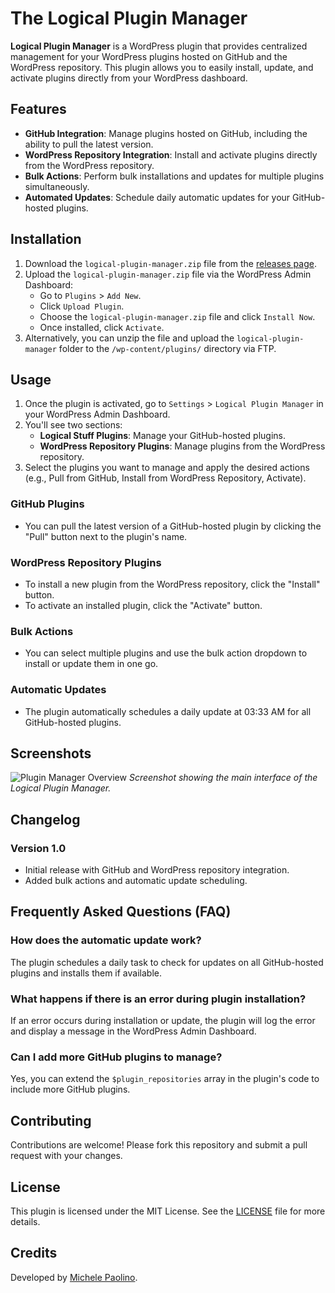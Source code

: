 # The Logical Plugin Manager

**Logical Plugin Manager** is a WordPress plugin that provides centralized management for your WordPress plugins hosted on GitHub and the WordPress repository. This plugin allows you to easily install, update, and activate plugins directly from your WordPress dashboard.

## Features

- **GitHub Integration**: Manage plugins hosted on GitHub, including the ability to pull the latest version.
- **WordPress Repository Integration**: Install and activate plugins directly from the WordPress repository.
- **Bulk Actions**: Perform bulk installations and updates for multiple plugins simultaneously.
- **Automated Updates**: Schedule daily automatic updates for your GitHub-hosted plugins.

## Installation

1. Download the `logical-plugin-manager.zip` file from the [releases page](https://yourwebsite.com/plugin-manager).
2. Upload the `logical-plugin-manager.zip` file via the WordPress Admin Dashboard:
   - Go to `Plugins` > `Add New`.
   - Click `Upload Plugin`.
   - Choose the `logical-plugin-manager.zip` file and click `Install Now`.
   - Once installed, click `Activate`.
3. Alternatively, you can unzip the file and upload the `logical-plugin-manager` folder to the `/wp-content/plugins/` directory via FTP.

## Usage

1. Once the plugin is activated, go to `Settings` > `Logical Plugin Manager` in your WordPress Admin Dashboard.
2. You'll see two sections:
   - **Logical Stuff Plugins**: Manage your GitHub-hosted plugins.
   - **WordPress Repository Plugins**: Manage plugins from the WordPress repository.
3. Select the plugins you want to manage and apply the desired actions (e.g., Pull from GitHub, Install from WordPress Repository, Activate).

### GitHub Plugins

- You can pull the latest version of a GitHub-hosted plugin by clicking the "Pull" button next to the plugin's name.

### WordPress Repository Plugins

- To install a new plugin from the WordPress repository, click the "Install" button.
- To activate an installed plugin, click the "Activate" button.

### Bulk Actions

- You can select multiple plugins and use the bulk action dropdown to install or update them in one go.

### Automatic Updates

- The plugin automatically schedules a daily update at 03:33 AM for all GitHub-hosted plugins.

## Screenshots

![Plugin Manager Overview](screenshots/plugin-manager-overview.png)
*Screenshot showing the main interface of the Logical Plugin Manager.*

## Changelog

### Version 1.0
- Initial release with GitHub and WordPress repository integration.
- Added bulk actions and automatic update scheduling.

## Frequently Asked Questions (FAQ)

### How does the automatic update work?
The plugin schedules a daily task to check for updates on all GitHub-hosted plugins and installs them if available.

### What happens if there is an error during plugin installation?
If an error occurs during installation or update, the plugin will log the error and display a message in the WordPress Admin Dashboard.

### Can I add more GitHub plugins to manage?
Yes, you can extend the `$plugin_repositories` array in the plugin's code to include more GitHub plugins.

## Contributing

Contributions are welcome! Please fork this repository and submit a pull request with your changes.

## License

This plugin is licensed under the MIT License. See the [LICENSE](LICENSE) file for more details.

## Credits

Developed by [Michele Paolino](https://michelepaolino.me).
